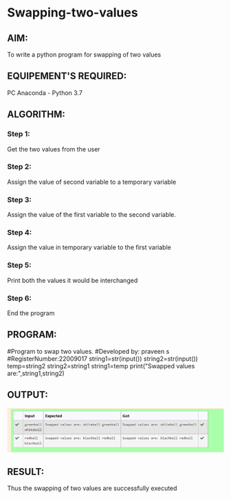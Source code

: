# Swapping-two-values
## AIM:
To write a python program for swapping of two values
## EQUIPEMENT'S REQUIRED: 
PC
Anaconda - Python 3.7
## ALGORITHM: 
### Step 1:
Get the two values from the user
### Step 2: 
Assign the value of second variable to a temporary variable 
### Step 3: 
Assign the value of the first variable to the second variable.
### Step 4:  
Assign the value in temporary variable to the first variable
### Step 5: 
Print both the values it would be interchanged
### Step 6: 
End the program
## PROGRAM:
#Program to swap two values.
#Developed by: praveen s
#RegisterNumber:22009017
string1=str(input())
string2=str(input())
temp=string2
string2=string1
string1=temp
print("Swapped values are:",string1,string2)
## OUTPUT:
  ![eig](output.png)
## RESULT:
Thus the swapping of two values are successfully executed



